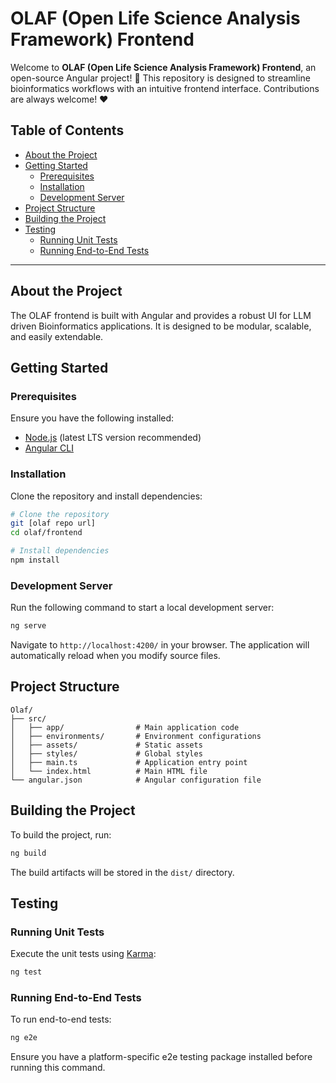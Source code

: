 # OLAF (Open Life Science Analysis Framework) Frontend

Welcome to **OLAF (Open Life Science Analysis Framework) Frontend**, an open-source Angular project! 🚀 This repository is designed to streamline bioinformatics workflows with an intuitive frontend interface. Contributions are always welcome! ❤️

## Table of Contents

- [About the Project](#about-the-project)
- [Getting Started](#getting-started)
  - [Prerequisites](#prerequisites)
  - [Installation](#installation)
  - [Development Server](#development-server)
- [Project Structure](#project-structure)
- [Building the Project](#building-the-project)
- [Testing](#testing)
  - [Running Unit Tests](#running-unit-tests)
  - [Running End-to-End Tests](#running-end-to-end-tests)
---

## About the Project

The OLAF frontend is built with Angular and provides a robust UI for LLM driven Bioinformatics applications. It is designed to be modular, scalable, and easily extendable.

## Getting Started

### Prerequisites

Ensure you have the following installed:

- [Node.js](https://nodejs.org/) (latest LTS version recommended)
- [Angular CLI](https://angular.dev/tools/cli)

### Installation

Clone the repository and install dependencies:

```sh
# Clone the repository
git [olaf repo url]
cd olaf/frontend

# Install dependencies
npm install
```

### Development Server

Run the following command to start a local development server:

```sh
ng serve
```

Navigate to `http://localhost:4200/` in your browser. The application will automatically reload when you modify source files.

## Project Structure

```
Olaf/
├── src/
│   ├── app/                # Main application code
│   ├── environments/       # Environment configurations
│   ├── assets/             # Static assets
│   ├── styles/             # Global styles
│   ├── main.ts             # Application entry point
│   └── index.html          # Main HTML file
└── angular.json            # Angular configuration file
```

## Building the Project

To build the project, run:

```sh
ng build
```

The build artifacts will be stored in the `dist/` directory.

## Testing

### Running Unit Tests

Execute the unit tests using [Karma](https://karma-runner.github.io/):

```sh
ng test
```

### Running End-to-End Tests

To run end-to-end tests:

```sh
ng e2e
```

Ensure you have a platform-specific e2e testing package installed before running this command.

